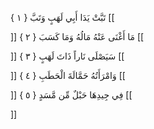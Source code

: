 تَبَّتْ يَدَا أَبِي لَهَبٍ وَتَبَّ { ۱ }
[[


]] 
مَا أَغْنَى عَنْهُ مَالُهُ وَمَا كَسَبَ { ۲ }
[[


]] 
سَيَصْلَى نَاراً ذَاتَ لَهَبٍ { ۳ }
[[


]] 
وَامْرَأَتُهُ حَمَّالَةَ الْحَطَبِ { ٤ }
[[


]] 
فِي جِيدِهَا حَبْلٌ مِّن مَّسَدٍ { ٥ }
[[


]]